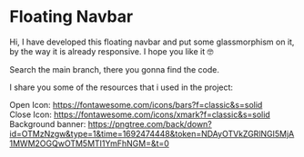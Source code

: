 # Floating Navbar
Hi, I have developed this floating navbar and put some glassmorphism on it, by the way it is already responsive. I hope you like it 🤓

Search the main branch, there you gonna find the code.

I share you some of the resources that i used in the project:

Open Icon: https://fontawesome.com/icons/bars?f=classic&s=solid <br>
Close Icon: https://fontawesome.com/icons/xmark?f=classic&s=solid <br>
Background banner: https://pngtree.com/back/down?id=OTMzNzgw&type=1&time=1692474448&token=NDAyOTVkZGRlNGI5MjA1MWM2OGQwOTM5MTI1YmFhNGM=&t=0
